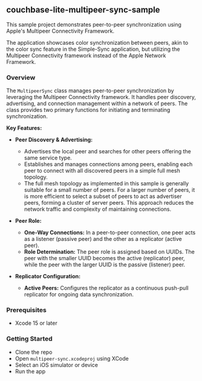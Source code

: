 ## couchbase-lite-multipeer-sync-sample

This sample project demonstrates peer-to-peer synchronization using Apple's Multipeer Connectivity Framework.

The application showcases color synchronization between peers, akin to the color sync feature in the Simple-Sync application, but utilizing the Multipeer Connectivity framework instead of the Apple Network Framework.

### Overview

The `MultipeerSync` class manages peer-to-peer synchronization by leveraging the Multipeer Connectivity framework. It handles peer discovery, advertising, and connection management within a network of peers. The class provides two primary functions for initiating and terminating synchronization.

**Key Features:**

- **Peer Discovery & Advertising:**
  - Advertises the local peer and searches for other peers offering the same service type.
  - Establishes and manages connections among peers, enabling each peer to connect with all discovered peers in a simple full mesh topology.
  - The full mesh topology as implemented in this sample is generally suitable for a small number of peers. For a larger number of peers, it is more efficient to select a subset of peers to act as advertiser peers, forming a cluster of server peers. This approach reduces the network traffic and complexity of maintaining connections.
  
- **Peer Role:**
  - **One-Way Connections:** In a peer-to-peer connection, one peer acts as a listener (passive peer) and the other as a replicator (active peer).
  - **Role Determination:** The peer role is assigned based on UUIDs. The peer with the smaller UUID becomes the active (replicator) peer, while the peer with the larger UUID is the passive (listener) peer.

- **Replicator Configuration:**
  - **Active Peers:** Configures the replicator as a continuous push-pull replicator for ongoing data synchronization.

### Prerequisites

- Xcode 15 or later

### Getting Started

* Clone the repo
* Open `multipeer-sync.xcodeproj` using XCode
* Select an iOS simulator or device
* Run the app